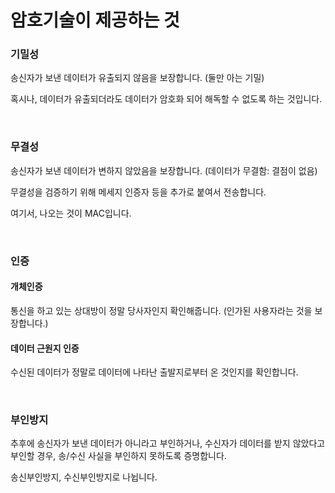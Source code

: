 # 암호기술이 제공하는 것

### 기밀성

송신자가 보낸 데이터가 유출되지 않음을 보장합니다. (둘만 아는 기밀)

혹시나, 데이터가 유출되더라도 데이터가 암호화 되어 해독할 수 없도록 하는 것입니다.

<br>

### 무결성

송신자가 보낸 데이터가 변하지 않았음을 보장합니다. (데이터가 무결함: 결점이 없음)

무결성을 검증하기 위해 메세지 인증자 등을 추가로 붙여서 전송합니다.

여기서, 나오는 것이 MAC입니다.

<br>

### 인증

#### 개체인증

통신을 하고 있는 상대방이 정말 당사자인지 확인해줍니다. (인가된 사용자라는 것을 보장합니다.)

#### 데이터 근원지 인증

수신된 데이터가 정말로 데이터에 나타난 출발지로부터 온 것인지를 확인합니다.

<br>

### 부인방지

추후에 송신자가 보낸 데이터가 아니라고 부인하거나, 수신자가 데이터를 받지 않았다고 부인할 경우, 송/수신 사실을 부인하지 못하도록 증명합니다.

송신부인방지, 수신부인방지로 나뉩니다.